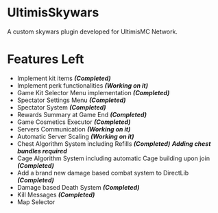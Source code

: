 # UltimisSkywars
A custom skywars plugin developed for UltimisMC Network.

# Features Left
- Implement kit items ***(Completed)***
- Implement perk functionalities ***(Working on it)***
- Game Kit Selector Menu implementation ***(Completed)***
- Spectator Settings Menu ***(Completed)***
- Spectator System ***(Completed)***
- Rewards Summary at Game End ***(Completed)***
- Game Cosmetics Executor ***(Completed)***
- Servers Communication ***(Working on it)***
- Automatic Server Scaling ***(Working on it)***
- Chest Algorithm System including Refills ***(Completed)*** ***Adding chest bundles required***
- Cage Algorithm System including automatic Cage building upon join ***(Completed)***
- Add a brand new damage based combat system to DirectLib ***(Completed)***
- Damage based Death System ***(Completed)***
- Kill Messages ***(Completed)***
- Map Selector
